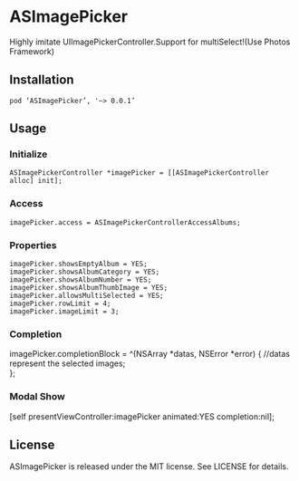 # ASImagePicker
Highly imitate UIImagePickerController.Support for multiSelect!(Use Photos Framework)

## Installation
```
pod ‘ASImagePicker’, '~> 0.0.1’
```

## Usage
### Initialize
```
ASImagePickerController *imagePicker = [[ASImagePickerController alloc] init];
```

### Access
```
imagePicker.access = ASImagePickerControllerAccessAlbums;
```

### Properties
```
imagePicker.showsEmptyAlbum = YES;
imagePicker.showsAlbumCategory = YES;
imagePicker.showsAlbumNumber = YES;
imagePicker.showsAlbumThumbImage = YES;
imagePicker.allowsMultiSelected = YES;
imagePicker.rowLimit = 4;
imagePicker.imageLimit = 3;
```

### Completion
imagePicker.completionBlock =  ^(NSArray<id> *datas, NSError *error) {
    //datas represent the selected images;    
};

### Modal Show
[self presentViewController:imagePicker animated:YES completion:nil];

## License
ASImagePicker is released under the MIT license. See LICENSE for details.
